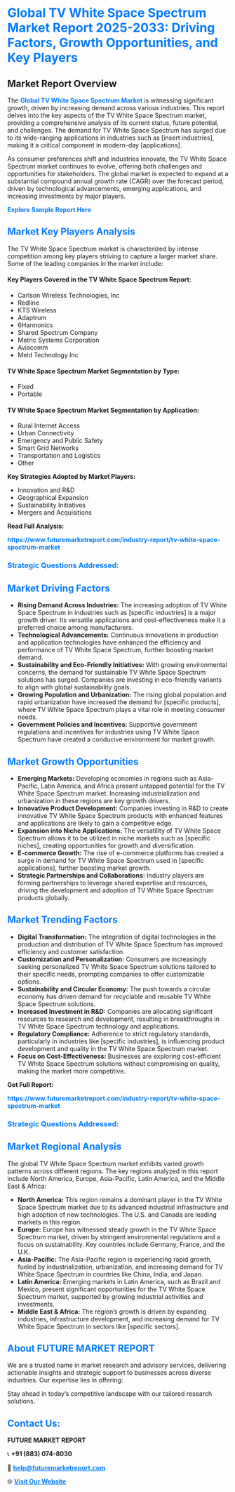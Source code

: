 <h1 style="color: #007BFF;">Global TV White Space Spectrum Market Report 2025-2033: Driving Factors, Growth Opportunities, and Key Players</h1>

<section id="overview">
<h2>Market Report Overview</h2>
<p>The <a href="https://www.futuremarketreport.com/industry-report/tv-white-space-spectrum-market" style="color: #007BFF; text-decoration: none;"><strong>Global TV White Space Spectrum Market</strong></a> is witnessing significant growth, driven by increasing demand across various industries. This report delves into the key aspects of the TV White Space Spectrum market, providing a comprehensive analysis of its current status, future potential, and challenges. The demand for TV White Space Spectrum has surged due to its wide-ranging applications in industries such as [insert industries], making it a critical component in modern-day [applications].</p>
<p>As consumer preferences shift and industries innovate, the TV White Space Spectrum market continues to evolve, offering both challenges and opportunities for stakeholders. The global market is expected to expand at a substantial compound annual growth rate (CAGR) over the forecast period, driven by technological advancements, emerging applications, and increasing investments by major players.</p>
</section>

<section id="overview">
<p><a href="https://www.futuremarketreport.com/request-sample/reportId=28287" style="color: #007BFF; text-decoration: none;"><strong>Explore Sample Report Here</strong></a></p>
</section>

<section id="key-players">
<h2 style="color: #007BFF;">Market Key Players Analysis</h2>
<p>The TV White Space Spectrum market is characterized by intense competition among key players striving to capture a larger market share. Some of the leading companies in the market include:</p>
<h4>Key Players Covered in the TV White Space Spectrum Report:</h4>
<ul><li>Carlson Wireless Technologies, Inc</li><li>Redline</li><li>KTS Wireless</li><li>Adaptrum</li><li>6Harmonics</li><li>Shared Spectrum Company</li><li>Metric Systems Corporation</li><li>Aviacomm</li><li>Meld Technology Inc</li></ul>
<h4>TV White Space Spectrum Market Segmentation by Type:</h4>
<ul><li>Fixed</li><li>Portable</li></ul>

<h4>TV White Space Spectrum Market Segmentation by Application:</h4>
<ul><li>Rural Internet Access</li><li>Urban Connectivity</li><li>Emergency and Public Safety</li><li>Smart Grid Networks</li><li>Transportation and Logistics</li><li>Other</li></ul>
<p><strong>Key Strategies Adopted by Market Players:</strong></p>
<ul>
<li>Innovation and R&D</li>
<li>Geographical Expansion</li>
<li>Sustainability Initiatives</li>
<li>Mergers and Acquisitions</li>
</ul>
</section>

<section>
<p><strong>Read Full Analysis: </strong></p><a href="https://www.futuremarketreport.com/industry-report/tv-white-space-spectrum-market" style="color: #007BFF; text-decoration: none;"><strong>https://www.futuremarketreport.com/industry-report/tv-white-space-spectrum-market</strong></a>
<h3 style="color: #007BFF;">Strategic Questions Addressed:</h3>
</section>

<section id="driving-factors">
<h2 style="color: #007BFF;">Market Driving Factors</h2>
<ul>
<li><strong>Rising Demand Across Industries:</strong> The increasing adoption of TV White Space Spectrum in industries such as [specific industries] is a major growth driver. Its versatile applications and cost-effectiveness make it a preferred choice among manufacturers.</li>
<li><strong>Technological Advancements:</strong> Continuous innovations in production and application technologies have enhanced the efficiency and performance of TV White Space Spectrum, further boosting market demand.</li>
<li><strong>Sustainability and Eco-Friendly Initiatives:</strong> With growing environmental concerns, the demand for sustainable TV White Space Spectrum solutions has surged. Companies are investing in eco-friendly variants to align with global sustainability goals.</li>
<li><strong>Growing Population and Urbanization:</strong> The rising global population and rapid urbanization have increased the demand for [specific products], where TV White Space Spectrum plays a vital role in meeting consumer needs.</li>
<li><strong>Government Policies and Incentives:</strong> Supportive government regulations and incentives for industries using TV White Space Spectrum have created a conducive environment for market growth.</li>
</ul>
</section>

<section id="growth-opportunities">
<h2 style="color: #007BFF;">Market Growth Opportunities</h2>
<ul>
<li><strong>Emerging Markets:</strong> Developing economies in regions such as Asia-Pacific, Latin America, and Africa present untapped potential for the TV White Space Spectrum market. Increasing industrialization and urbanization in these regions are key growth drivers.</li>
<li><strong>Innovative Product Development:</strong> Companies investing in R&D to create innovative TV White Space Spectrum products with enhanced features and applications are likely to gain a competitive edge.</li>
<li><strong>Expansion into Niche Applications:</strong> The versatility of TV White Space Spectrum allows it to be utilized in niche markets such as [specific niches], creating opportunities for growth and diversification.</li>
<li><strong>E-commerce Growth:</strong> The rise of e-commerce platforms has created a surge in demand for TV White Space Spectrum used in [specific applications], further boosting market growth.</li>
<li><strong>Strategic Partnerships and Collaborations:</strong> Industry players are forming partnerships to leverage shared expertise and resources, driving the development and adoption of TV White Space Spectrum products globally.</li>
</ul>
</section>

<section id="trending-factors">
<h2 style="color: #007BFF;">Market Trending Factors</h2>
<ul>
<li><strong>Digital Transformation:</strong> The integration of digital technologies in the production and distribution of TV White Space Spectrum has improved efficiency and customer satisfaction.</li>
<li><strong>Customization and Personalization:</strong> Consumers are increasingly seeking personalized TV White Space Spectrum solutions tailored to their specific needs, prompting companies to offer customizable options.</li>
<li><strong>Sustainability and Circular Economy:</strong> The push towards a circular economy has driven demand for recyclable and reusable TV White Space Spectrum solutions.</li>
<li><strong>Increased Investment in R&D:</strong> Companies are allocating significant resources to research and development, resulting in breakthroughs in TV White Space Spectrum technology and applications.</li>
<li><strong>Regulatory Compliance:</strong> Adherence to strict regulatory standards, particularly in industries like [specific industries], is influencing product development and quality in the TV White Space Spectrum market.</li>
<li><strong>Focus on Cost-Effectiveness:</strong> Businesses are exploring cost-efficient TV White Space Spectrum solutions without compromising on quality, making the market more competitive.</li>
</ul>
</section>

<section>
<p><strong>Get Full Report: </strong></p><a href="https://www.futuremarketreport.com/industry-report/tv-white-space-spectrum-market" style="color: #007BFF; text-decoration: none;"><strong>https://www.futuremarketreport.com/industry-report/tv-white-space-spectrum-market</strong></a>
<h3 style="color: #007BFF;">Strategic Questions Addressed:</h3>
</section>


<section id="regional-analysis">
<h2 style="color: #007BFF;">Market Regional Analysis</h2>
<p>The global TV White Space Spectrum market exhibits varied growth patterns across different regions. The key regions analyzed in this report include North America, Europe, Asia-Pacific, Latin America, and the Middle East & Africa:</p>
<ul>
<li><strong>North America:</strong> This region remains a dominant player in the TV White Space Spectrum market due to its advanced industrial infrastructure and high adoption of new technologies. The U.S. and Canada are leading markets in this region.</li>
<li><strong>Europe:</strong> Europe has witnessed steady growth in the TV White Space Spectrum market, driven by stringent environmental regulations and a focus on sustainability. Key countries include Germany, France, and the U.K.</li>
<li><strong>Asia-Pacific:</strong> The Asia-Pacific region is experiencing rapid growth, fueled by industrialization, urbanization, and increasing demand for TV White Space Spectrum in countries like China, India, and Japan.</li>
<li><strong>Latin America:</strong> Emerging markets in Latin America, such as Brazil and Mexico, present significant opportunities for the TV White Space Spectrum market, supported by growing industrial activities and investments.</li>
<li><strong>Middle East & Africa:</strong> The region’s growth is driven by expanding industries, infrastructure development, and increasing demand for TV White Space Spectrum in sectors like [specific sectors].</li>
</ul>
</section>

<footer>
<h2 style="color: #007BFF;">About FUTURE MARKET REPORT</h2>
<p>We are a trusted name in market research and advisory services, delivering actionable insights and strategic support to businesses across diverse industries. Our expertise lies in offering:</p>

<p>Stay ahead in today’s competitive landscape with our tailored research solutions.</p>

<h2 style="color: #007BFF;">Contact Us:</h2>
<p><strong>FUTURE MARKET REPORT</strong></p>
<p>📞 <strong>+91 (883) 074-8030</strong></p>
<p>📧 <strong><a href="mailto:help@futuremarketreport.com" style="color: #007BFF;">help@futuremarketreport.com</a></strong></p>
<p>🌐 <strong><a href="https://www.futuremarketreport.com/" style="color: #007BFF;">Visit Our Website</a></strong></p>
</footer>